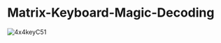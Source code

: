 # Matrix-Keyboard-Magic-Decoding

![4x4keyC51](https://github.com/user-attachments/assets/f85a5e44-f80b-49ff-942f-88618cc59ad5)
